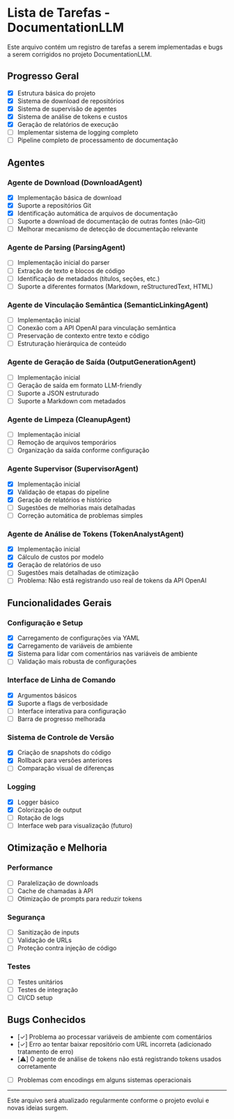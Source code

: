 # Lista de Tarefas - DocumentationLLM

Este arquivo contém um registro de tarefas a serem implementadas e bugs a serem corrigidos no projeto DocumentationLLM.

## Progresso Geral

- [x] Estrutura básica do projeto
- [x] Sistema de download de repositórios
- [x] Sistema de supervisão de agentes
- [x] Sistema de análise de tokens e custos
- [x] Geração de relatórios de execução
- [ ] Implementar sistema de logging completo
- [ ] Pipeline completo de processamento de documentação

## Agentes

### Agente de Download (DownloadAgent)
- [x] Implementação básica de download
- [x] Suporte a repositórios Git
- [x] Identificação automática de arquivos de documentação
- [ ] Suporte a download de documentação de outras fontes (não-Git)
- [ ] Melhorar mecanismo de detecção de documentação relevante

### Agente de Parsing (ParsingAgent)
- [ ] Implementação inicial do parser
- [ ] Extração de texto e blocos de código
- [ ] Identificação de metadados (títulos, seções, etc.)
- [ ] Suporte a diferentes formatos (Markdown, reStructuredText, HTML)

### Agente de Vinculação Semântica (SemanticLinkingAgent)
- [ ] Implementação inicial
- [ ] Conexão com a API OpenAI para vinculação semântica
- [ ] Preservação de contexto entre texto e código
- [ ] Estruturação hierárquica de conteúdo

### Agente de Geração de Saída (OutputGenerationAgent)
- [ ] Implementação inicial
- [ ] Geração de saída em formato LLM-friendly
- [ ] Suporte a JSON estruturado
- [ ] Suporte a Markdown com metadados

### Agente de Limpeza (CleanupAgent)
- [ ] Implementação inicial
- [ ] Remoção de arquivos temporários
- [ ] Organização da saída conforme configuração

### Agente Supervisor (SupervisorAgent)
- [x] Implementação inicial
- [x] Validação de etapas do pipeline
- [x] Geração de relatórios e histórico
- [ ] Sugestões de melhorias mais detalhadas
- [ ] Correção automática de problemas simples

### Agente de Análise de Tokens (TokenAnalystAgent)
- [x] Implementação inicial
- [x] Cálculo de custos por modelo
- [x] Geração de relatórios de uso
- [ ] Sugestões mais detalhadas de otimização
- [ ] Problema: Não está registrando uso real de tokens da API OpenAI

## Funcionalidades Gerais

### Configuração e Setup
- [x] Carregamento de configurações via YAML
- [x] Carregamento de variáveis de ambiente
- [x] Sistema para lidar com comentários nas variáveis de ambiente
- [ ] Validação mais robusta de configurações

### Interface de Linha de Comando
- [x] Argumentos básicos
- [x] Suporte a flags de verbosidade
- [ ] Interface interativa para configuração
- [ ] Barra de progresso melhorada

### Sistema de Controle de Versão
- [x] Criação de snapshots do código
- [x] Rollback para versões anteriores
- [ ] Comparação visual de diferenças

### Logging
- [x] Logger básico
- [x] Colorização de output
- [ ] Rotação de logs
- [ ] Interface web para visualização (futuro)

## Otimização e Melhoria

### Performance
- [ ] Paralelização de downloads
- [ ] Cache de chamadas à API
- [ ] Otimização de prompts para reduzir tokens

### Segurança
- [ ] Sanitização de inputs
- [ ] Validação de URLs
- [ ] Proteção contra injeção de código

### Testes
- [ ] Testes unitários
- [ ] Testes de integração
- [ ] CI/CD setup

## Bugs Conhecidos

- [✓] Problema ao processar variáveis de ambiente com comentários
- [✓] Erro ao tentar baixar repositório com URL incorreta (adicionado tratamento de erro)
- [⚠️] O agente de análise de tokens não está registrando tokens usados corretamente
- [ ] Problemas com encodings em alguns sistemas operacionais

---

Este arquivo será atualizado regularmente conforme o projeto evolui e novas ideias surgem.

